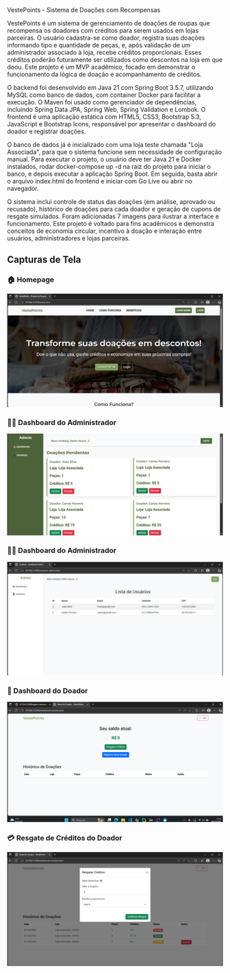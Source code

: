 VestePoints - Sistema de Doações com Recompensas



VestePoints é um sistema de gerenciamento de doações de roupas que recompensa os doadores com créditos para serem usados em lojas parceiras. O usuário cadastra-se como doador, registra suas doações informando tipo e quantidade de peças, e, após validação de um administrador associado à loja, recebe créditos proporcionais. Esses créditos poderão futuramente ser utilizados como descontos na loja em que doou. Este projeto é um MVP acadêmico, focado em demonstrar o funcionamento da lógica de doação e acompanhamento de créditos.



O backend foi desenvolvido em Java 21 com Spring Boot 3.5.7, utilizando MySQL como banco de dados, com container Docker para facilitar a execução. O Maven foi usado como gerenciador de dependências, incluindo Spring Data JPA, Spring Web, Spring Validation e Lombok. O frontend é uma aplicação estática com HTML5, CSS3, Bootstrap 5.3, JavaScript e Bootstrap Icons, responsável por apresentar o dashboard do doador e registrar doações.



O banco de dados já é inicializado com uma loja teste chamada "Loja Associada", para que o sistema funcione sem necessidade de configuração manual. Para executar o projeto, o usuário deve ter Java 21 e Docker instalados, rodar docker-compose up -d na raiz do projeto para iniciar o banco, e depois executar a aplicação Spring Boot. Em seguida, basta abrir o arquivo index.html do frontend e iniciar com Go Live ou abrir no navegador.



O sistema inclui controle de status das doações (em análise, aprovado ou recusado), histórico de doações para cada doador e geração de cupons de resgate simulados. Foram adicionadas 7 imagens para ilustrar a interface e funcionamento. Este projeto é voltado para fins acadêmicos e demonstra conceitos de economia circular, incentivo à doação e interação entre usuários, administradores e lojas parceiras.



## Capturas de Tela

### 🏠 Homepage
![Homepage](images/homepage.png)

### 🧑‍💼 Dashboard do Administrador 
![Admin Dashboard 1](images/admin-dashboard-1.png)

### 🧑‍💼 Dashboard do Administrador 
![Admin Dashboard 2](images/admin-dashboard-2.png)

### 👤 Dashboard do Doador
![User Dashboard](images/user-dashboard.png)

### 💳 Resgate de Créditos do Doador
![Resgate Créditos](images/credit-redeem.png)
